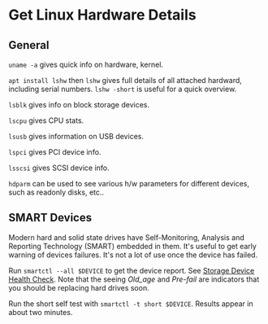 # Get Linux Hardware Details

## General

`uname -a` gives quick info on hardware, kernel.

`apt install lshw` then `lshw` gives full details of all attached hardward, including serial numbers.  `lshw -short` is useful for a quick overview.

`lsblk` gives info on block storage devices.

`lscpu` gives CPU stats.

`lsusb` gives information on USB devices.

`lspci` gives PCI device info.

`lsscsi` gives SCSI device info.

`hdparm` can be used to see various h/w parameters for different devices, such as readonly disks, etc..

## SMART Devices

Modern hard and solid state drives have Self-Monitoring, Analysis and Reporting Technology (SMART) embedded in them. It's useful to get early warning of devices failures.  It's not a lot of use once the device has failed.

Run `smartctl --all $DEVICE` to get the device report.  See [Storage Device Health Check](https://www.baeldung.com/linux/storage-device-check-health).  Note that the seeing *Old_age* and *Pre-fail* are indicators that you should be replacing hard drives soon.

Run the short self test with `smartctl -t short $DEVICE`. Results appear in about two minutes.
